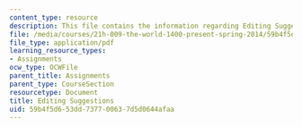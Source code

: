 ```yaml
---
content_type: resource
description: This file contains the information regarding Editing Suggestions.
file: /media/courses/21h-009-the-world-1400-present-spring-2014/59b4f5d653dd737700637d5d0644afaa_MIT21H_009S14_Edit_sugg.pdf
file_type: application/pdf
learning_resource_types:
- Assignments
ocw_type: OCWFile
parent_title: Assignments
parent_type: CourseSection
resourcetype: Document
title: Editing Suggestions
uid: 59b4f5d6-53dd-7377-0063-7d5d0644afaa
---
```

